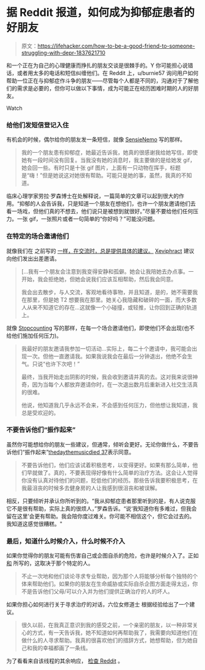 # 据 Reddit 报道，如何成为抑郁症患者的好朋友

> 原文：<https://lifehacker.com/how-to-be-a-good-friend-to-someone-struggling-with-depr-1837621710>

和一个正在为自己的心理健康而挣扎的朋友交谈是很棘手的。Y 你可能担心说错话，或者用太多的电话和短信纠缠他们。在 Reddit 上，u/burnie57 询问用户如何帮助一位正在与抑郁症作斗争的朋友——尽管每个人都是不同的，沟通对于了解他们的需求是必要的，但你可以做以下事情，成为可能正在经历困难时期的人的好朋友。

Watch

### 给他们发短信登记入住

有机会的时候，偶尔给你的朋友发一条短信，就像 [SensieNemo](https://www.reddit.com/r/AskReddit/comments/cvedky/how_can_you_help_a_friend_suffering_from/ey4mckd?utm_source=share&utm_medium=web2x) 写的那样。

> 我的一个朋友患有抑郁症，她最近告诉我，她真的很感谢我给她写信，即使她有一段时间没有回复。当我没有她的消息时，我主要做的是给她发 gif，她会回一些。有时只是十张 gif 图片，上面有一只动物在挥手，标题是“嗨！”但是她说这对她很有帮助。可能只是她的事，虽然，我真的不知道。

临床心理学家劳拉·罗森博士在处解释说，一篇简单的文章可以起到很大的作用。“抑郁的人会告诉我，只是知道一个朋友在想他们，也许一个朋友邀请他们去看一场戏，但他们真的不想去，他们说只是被想到就很好。”尽量不要给他们任何压力。一张 gif，一张照片或者一句简单的“你好吗？”可能没问题。

### 在特定的场合邀请他们

就像我们在 之前写的 [一样，在交流时，总是提供具体的建议。](https://lifehacker.com/how-to-talk-to-a-friend-struggling-with-their-mental-he-1832234589) [Xeviphract](https://www.reddit.com/r/AskReddit/comments/cvedky/how_can_you_help_a_friend_suffering_from/ey4nyhi?utm_source=share&utm_medium=web2x) 建议向他们发出出差邀请。

> [...我有一个朋友会注意到我变得安静和孤僻。她会让我陪她去办点事。一开始，我会拒绝她，但她会说我们应该互相帮助，然后我会同意。
> 
> 我会出去散步，与人交流，客观地看待事物，并且知道，是的，她不需要我在那里，但是她 T2 想要我在那里。她关心我隐藏和破碎的一面，而大多数人从来不知道它的存在...这就像一个小碰撞，或轻推，让你回到正确的轨道上。

就像 [Stopcounting](https://www.reddit.com/r/AskReddit/comments/cvedky/how_can_you_help_a_friend_suffering_from/ey4443d?utm_source=share&utm_medium=web2x) 写的那样，在每一个场合邀请他们，即使他们不会出现(也不给他们施加任何压力)。

> 我最好的朋友邀请我参加一切活动...实际上，每二十个邀请中，我可能会出现一次。但他一直邀请我。如果我说我会在最后一分钟退出，他绝不会生气。只说“也许下次吧！”
> 
> 最终，当我开始走出阴影的时候，我会收到邀请并真的去。这对我来说很神奇，因为当每个人都放弃邀请你时，在一次退出数月后重新进入社交生活真的很难。
> 
> 他说，他知道我几乎永远不会来，不会感到任何压力，但他想让我知道，我总是受欢迎的。

### 不要告诉他们“振作起来”

虽然你可能想给你的朋友一些建议，但通常，倾听会更好。无论你做什么，不要告诉他们“振作起来”[thedaythemusicdied 37](https://www.reddit.com/user/Thedaythemusicdied37/https://www.reddit.com/r/AskReddit/comments/cvedky/how_can_you_help_a_friend_suffering_from/ey4issg?utm_source=share&utm_medium=web2x)表示同意。

> 不要告诉他们，他们应该试着积极思考，以变得更好。如果有那么简单，他们早就做了。真的，不要表现得好像有什么简单的治疗方法。这会让人觉得你没有认真对待他们的问题，贬低他们的经历。那些告诉我要积极思考，在我最沮丧的时候多去健身房的人让我感到很沮丧和被误解。

相反，只要倾听并承认你所听到的。“我从抑郁症患者那里听到的是，有人说克服它不是很有帮助，实际上真的很烦人，”罗森告诉。“说‘我知道你有多难过，但我会留在这里’会更有帮助。我会陪你度过难关。你可能不相信这个，但它会过去的。我知道这感觉很糟糕。"

### 最后，知道什么时候介入，什么时候不介入

如果你觉得你的朋友可能有伤害自己或企图自杀的危险，也许是时候介入了。正如 [和](https://www.reddit.com/user/crunchatize-me-daddy/) 所写的，这取决于那个特定的人。

> 不止一次地和他们谈论寻求专业帮助，因为那个人将能够分析每个独特的个体来帮助他们。如果你的朋友在生命威胁或实际自杀企图方面走得太远，你不是告诉他们父母/可以介入并为他们提供正确治疗的人的坏人。

如果你担心如何进行关于寻求治疗的对话，六位女修道士 根据经验给出了一个建议。

> 很久以前，在我真正意识到我的感受之前，一个亲密的朋友，以一种非常关心的方式，有一天告诉我，她不知道如何再帮助我了，我需要向知道他们在做什么的人寻求帮助。我真的很喜欢他们的措辞方式，她想帮助，但为她自己和我的幸福都画了一条线。

为了看看来自该线程的其余响应， [检查 Reddit](https://www.reddit.com/r/AskReddit/comments/cvedky/how_can_you_help_a_friend_suffering_from/) 。